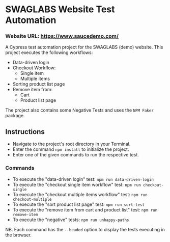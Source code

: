 
# **SWAG**LABS Website Test Automation

### Website URL: https://www.saucedemo.com/

A Cypress test automation project for the SWAGLABS (demo) website. 
This project executes the following workflows: 

* Data-driven login
* Checkout Workflow:
    - Single item
    - Multiple items
* Sorting product list page
* Remove item from:
    - Cart
    - Product list page

The project also contains some Negative Tests and uses the `NPM Faker` package.

## Instructions
- Navigate to the project's root directory in your Terminal.
- Enter the command `npm install` to initialize the project.
- Enter one of the given commands to run the respective test.

### Commands
- To execute the "data-driven login" test: `npm run data-driven-login`
- To execute the "checkout single item workflow" test: `npm run checkout-single`
- To execute the "checkout multiple items workflow" test: `npm run checkout-multiple`
- To execute the "sort product list page" test: `npm run sort-test`
- To execute the "remove item from cart and product list" test: `npm run remove-item`
- To execute the "negative" tests: `npm run unhappy-paths`

NB. Each command has the `--headed` option to display the tests executing in the browser.


